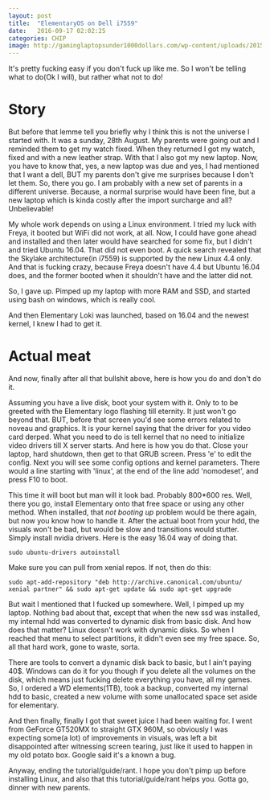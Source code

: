 ```yaml
---
layout: post
title:  "ElementaryOS on Dell i7559"
date:   2016-09-17 02:02:25
categories: CHIP
image: http://gaminglaptopsunder1000dollars.com/wp-content/uploads/2015/11/what-is-a-good-affordable-gaming-laptop.png
---
```


It's pretty fucking easy if you don't fuck up like me. So I won't be telling what to do(Ok I will),
but rather what not to do!

Story
=======

But before that lemme tell you briefly why I think this is not the universe I started with. It was a sunday, 28th August.
My parents were going out and I reminded them to get my watch fixed. When they returned I got my watch, fixed and with a new leather strap.
With that I also got my new laptop. Now, you have to know that, yes, a new laptop was due and yes, I had mentioned that I want a dell, BUT my parents don't give me surprises because I don't let them. So, there you go. I am probably with a new set of parents in a different universe. Because, a normal surprise would have been fine, but a new laptop which is kinda costly after the import surcharge and all? Unbelievable!


My whole work depends on using a Linux environment. I tried my luck with Freya, it booted but WiFi did not work, at all.
Now, I could have gone ahead and installed and then later would have searched for some fix, but I didn't and tried Ubuntu 16.04.
That did not even boot. A quick search revealed that the Skylake architecture(in i7559) is supported by the new Linux 4.4 only. And that is fucking crazy,
because Freya doesn't have 4.4 but Ubuntu 16.04 does, and the former booted when it shouldn't have and the latter did not.

So, I gave up. Pimped up my laptop with more RAM and SSD, and started using bash on windows, which is really cool.

And then Elementary Loki was launched, based on 16.04 and the newest kernel, I knew I had to get it.

Actual meat
=============

And now, finally after all that bullshit above, here is how you do and don't do it.

Assuming you have a live disk, boot your system with it. Only to to be greeted with the Elementary logo flashing till eternity.
It just won't go beyond that. BUT, before that screen you'd see some errors related to noveau and graphics. It is your kernel saying that
the driver for you video card derped. What you need to do is tell kernel that no need to initialize video drivers till X server starts.
And here is how you do that. Close your laptop, hard shutdown, then get to that GRUB screen. Press 'e' to edit the config. Next you will see
some config options and kernel parameters. There would a line starting with 'linux', at the end of the line add 'nomodeset', and press F10 to boot.

This time it will boot but man will it look bad. Probably 800*600 res. Well, there you go, install Elementary onto that free space or using any other method. When installed, that _not booting up_ problem would be there again, but now you know how to handle it. After the actual boot from your hdd, the visuals won't be bad, but would be slow and transitions would stutter. Simply install nvidia drivers. Here is the easy 16.04 way of doing that.

`sudo ubuntu-drivers autoinstall`

Make sure you can pull from xenial repos. If not, then do this:

`sudo apt-add-repository "deb http://archive.canonical.com/ubuntu/ xenial partner" && sudo apt-get update && sudo apt-get upgrade`


But wait I mentioned that I fucked up somewhere. Well, I pimped up my laptop. Nothing bad about that, except that when the new ssd was installed, my internal hdd
was converted to dynamic disk from basic disk. And how does that matter? Linux doesn't work with dynamic disks. So when I reached that menu to select partitions, it
didn't even see my free space. So, all that hard work, gone to waste, sorta.

There are tools to convert a dynamic disk back to basic, but I ain't paying 40$. Windows can do it for you though if you delete all the volumes on the disk, which means just fucking delete everything you have, all my games. So, I ordered a WD elements(1TB), took a backup, converted my internal hdd to basic, created a new volume with some unallocated space set aside for elementary.

And then finally, finally I got that sweet juice I had been waiting for. I went from GeForce GT520MX to straight GTX 960M, so obviously I was expecting some(a lot) of improvements in visuals, was left a bit disappointed after witnessing screen tearing, just like it used to happen in my old potato box. Google said it's a known a bug.


Anyway, ending the tutorial/guide/rant. I hope you don't pimp up before installing Linux, and also that this tutorial/guide/rant helps you.
Gotta go, dinner with new parents.
